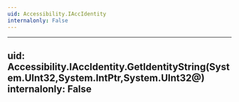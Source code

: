 ```yaml
---
uid: Accessibility.IAccIdentity
internalonly: False
---
```


---
uid: Accessibility.IAccIdentity.GetIdentityString(System.UInt32,System.IntPtr,System.UInt32@)
internalonly: False
---
